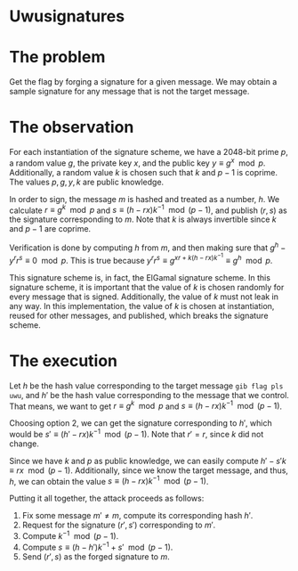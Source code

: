 # Uwusignatures

# The problem

Get the flag by forging a signature for a given message. We may obtain a sample signature for any
message that is not the target message.

# The observation

For each instantiation of the signature scheme, we have a 2048-bit prime $p$, a random value $g$,
the private key $x$, and the public key $y \equiv g^x \mod p$. Additionally, a random value $k$ is
chosen such that $k$ and $p - 1$ is coprime. The values $p, g, y, k$ are public knowledge.

In order to sign, the message $m$ is hashed and treated as a number, $h$. We calculate
$r \equiv g^k \mod p$ and $s \equiv (h - rx) k^{-1} \mod (p - 1)$, and publish $(r, s)$ as the
signature corresponding to $m$. Note that $k$ is always invertible since $k$ and $p - 1$ are
coprime.

Verification is done by computing $h$ from $m$, and then making sure that $g^h - y^r r^s \equiv 0
\mod p$. This is true because $y^r r^s \equiv g^{xr + k(h - rx)k^{-1}} \equiv g^h \mod p$.

This signature scheme is, in fact, the ElGamal signature scheme. In this signature scheme, it is
important that the value of $k$ is chosen randomly for every message that is signed. Additionally,
the value of $k$ must not leak in any way. In this implementation, the value of $k$ is chosen at
instantiation, reused for other messages, and published, which breaks the signature scheme.

# The execution

Let $h$ be the hash value corresponding to the target message `gib flag pls uwu`, and $h'$ be the
hash value corresponding to the message that we control. That means, we want to get $r \equiv g^k
\mod p$ and $s \equiv (h - rx) k^{-1} \mod (p - 1)$.

Choosing option 2, we can get the signature corresponding to $h'$, which would be $s' \equiv
(h' - rx) k^{-1} \mod (p - 1)$. Note that $r' = r$, since $k$ did not change.

Since we have $k$ and $p$ as public knowledge, we can easily compute $h' - s'k \equiv rx \mod
(p - 1)$. Additionally, since we know the target message, and thus, $h$, we can obtain the value
$s \equiv (h - rx) k^{-1} \mod (p - 1)$.

Putting it all together, the attack proceeds as follows:

1. Fix some message $m' \neq m$, compute its corresponding hash $h'$.
2. Request for the signature $(r', s')$ corresponding to $m'$.
3. Compute $k^{-1} \mod (p - 1)$.
4. Compute $s \equiv (h - h') k^{-1} + s' \mod (p - 1)$.
5. Send $(r', s)$ as the forged signature to $m$.
